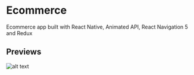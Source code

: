 # Ecommerce

Ecommerce app built with React Native, Animated API, React Navigation 5 and Redux

## Previews

![alt text](https://github.com/Jonnylie/Ecommerce/blob/master/app/assets/Demo-app.gif)
